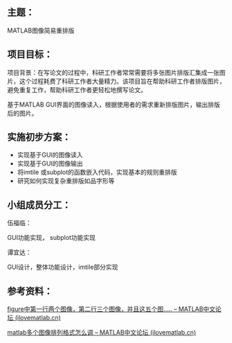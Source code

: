 ## 主题：

MATLAB图像简易重排版

## 项目目标：

项目背景：在写论文的过程中，科研工作者常常需要将多张图片排版汇集成一张图片，这个过程耗费了科研工作者大量精力。该项目旨在帮助科研工作者排版图片，避免重复工作，帮助科研工作者更轻松地撰写论文。

基于MATLAB GUI界面的图像读入，根据使用者的需求重新排版图片，输出排版后的图片。

## 实施初步方案：

- 实现基于GUI的图像读入
- 实现基于GUI的图像输出
- 将imtile 或subplot的函数嵌入代码，实现基本的规则重排版
- 研究如何实现复杂重排版如品字形等

## 小组成员分工：

伍福临：

GUI功能实现， subplot功能实现

谭宜达：

GUI设计，整体功能设计，imtile部分实现



## 参考资料：

[figure中第一行两个图像，第二行三个图像，并且这五个图..... – MATLAB中文论坛 (ilovematlab.cn)](https://www.ilovematlab.cn/thread-219458-1-1.html?_dsign=35eeffe2)

[matlab多个图像排列格式怎么调 – MATLAB中文论坛 (ilovematlab.cn)](https://www.ilovematlab.cn/thread-137812-1-1.html?_dsign=8248d35a)
